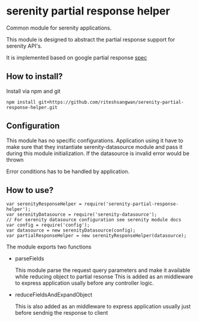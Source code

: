 serenity partial response helper
===

Common module for serenity applications.

This module is designed to abstract the partial response support for serenity API's.

It is implemented based on google partial response [spec](https://developers.google.com/gdata/docs/2.0/reference#PartialResponse)

## How to install?

Install via npm and git

```
npm install git+https://github.com/riteshsangwan/serenity-partial-response-helper.git
```

## Configuration

This module has no specific configurations. Application using it have to make sure that they instantiate serenity-datasource module and pass it during this module initialization. If the datasource is invalid error would be thrown

Error conditions has to be handled by application.

## How to use?

```
var serenityResponseHelper = require('serenity-partial-response-helper');
var serenityDatasource = require('serenity-datasource');
// For serenity datasource configuration see serenity module docs
var config = require('config');
var datasource = new serenityDatasource(config);
var partialResponseHelper = new serenityResponseHelper(datasource);
```

The module exports two functions

- parseFields

  This module parse the request query parameters and make it available while reducing object to partial resonse
  This is added as an middleware to express application usally before any controller logic.
  
- reduceFieldsAndExpandObject

  This is also added as an middleware to express application usually just before sendnig the response to client
